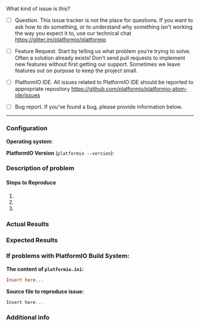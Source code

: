 What kind of issue is this?

- [ ] Question. This issue tracker is not the place for questions. If you want to ask how to do
      something, or to understand why something isn't working the way you expect it to, use
      our technical chat https://gitter.im/platformio/platformio
       
- [ ] Feature Request. Start by telling us what problem you’re trying to solve. Often a solution
      already exists! Don’t send pull requests to implement new features without first getting our
      support. Sometimes we leave features out on purpose to keep the project small.  
      
- [ ] PlatformIO IDE. All issues related to PlatformIO IDE should be reported to appropriate repository
      https://github.com/platformio/platformio-atom-ide/issues

- [ ] Bug report. If you’ve found a bug, please provide information below.

------------------------------------------------------------------

### Configuration

**Operating system**: 

**PlatformIO Version** (`platformio --version`):

### Description of problem


#### Steps to Reproduce

1.
2.
3.

### Actual Results


### Expected Results


### If problems with PlatformIO Build System:

**The content of `platformio.ini`:**
```ini
Insert here...
```

**Source file to reproduce issue:**
```cpp
Insert here...
```

### Additional info
